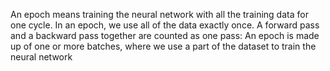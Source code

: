 An epoch means training the neural network with all the training data for one cycle. In an epoch, we use all of the data exactly once. A forward pass and a backward pass together are counted as one pass: An epoch is made up of one or more batches, where we use a part of the dataset to train the neural network
